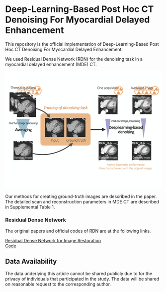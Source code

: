 # Deep-Learning-Based Post Hoc CT Denoising For Myocardial Delayed Enhancement 

This repository is the official implementation of Deep-Learning-Based Post Hoc CT Denoising For Myocardial Delayed Enhancement.

<!-- [paper]() -->

We used Residual Dense Network (RDN) for the denoising task in a myocardial delayed enhancement (MDE) CT.

![](./img/figure.png)

Our methods for creating ground-truth images are described in the paper.
The detailed scan and reconstruction parameters in MDE CT are described in Supplemental Table 1.

### Residual Dense Network
The original papers and official codes of RDN are at the following links.

[Residual Dense Network for Image Restoration](https://ieeexplore.ieee.org/document/8964437)  
[Code](https://github.com/yulunzhang/RDN)

## Data Availability
The data underlying this article cannot be shared publicly due to for the privacy of individuals that participated in the study. The data will be shared on reasonable request to the corresponding author. 
